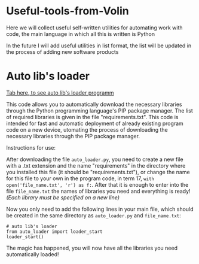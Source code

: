 # Useful-tools-from-Volin
Here we will collect useful self-written utilities for automating work with code, the main language in which all this is written is Python

In the future I will add useful utilities in list format, the list will be updated in the process of adding new software products

# Auto lib's loader

[Tab here, to see auto lib's loader programm](https://github.com/VolinNilov/Useful-tools-from-Volin/blob/main/auto_loader.py)

This code allows you to automatically download the necessary libraries through the Python programming language's PIP package manager. The list of required libraries is given in the file "requirements.txt". This code is intended for fast and automatic deployment of already existing program code on a new device, utomating the process of downloading the necessary libraries through the PIP package manager.

Instructions for use:

After downloading the file ```auto_loader.py```, you need to create a new file with a .txt extension and the name "requirements" in the directory where you installed this file (it should be "requirements.txt"), or change the name for this file to your own in the program code, in term 17, ```with open('file_name.txt', 'r') as f:```. After that it is enough to enter into the file ```file_name.txt``` the names of libraries you need and everything is ready! _(Each library must be specified on a new line)_

Now you only need to add the following lines in your main file, which should be created in the same directory as ```auto_loader.py``` and ```file_name.txt```: 

```
# auto lib's loader
from auto_loader import loader_start
loader_start()
```

The magic has happened, you will now have all the libraries you need automatically loaded!
